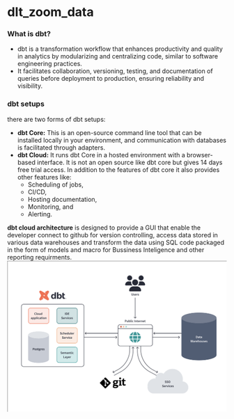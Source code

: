 # dlt_zoom_data
### **What is dbt?**
- dbt is a transformation workflow that enhances productivity and quality in analytics by modularizing and centralizing code, similar to software engineering practices.
- It facilitates collaboration, versioning, testing, and documentation of queries before deployment to production, ensuring reliability and visibility.
### **dbt setups**
there are two forms of dbt setups:
- **dbt Core:** This is an open-source command line tool that can be installed locally in your environment, and communication with databases is facilitated through adapters.
- **dbt Cloud:** It runs dbt Core in a hosted environment with a browser-based interface. It is not an open source like dbt core but gives 14 days free trial access.
In addition to the features of dbt core it also provides other features like:
    * Scheduling of jobs, 
    * CI/CD, 
    * Hosting documentation, 
    * Monitoring, and 
    * Alerting.

**dbt cloud architecture** is designed to provide a GUI that enable the developer connect to github for version controlling, access data stored in various data warehouses and transform the data using SQL code packaged in the form of models and macro for Bussiness Inteligence and other reporting requirments.
![dbt](./Image/dbt_arch.png)
